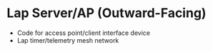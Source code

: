 # Lap Server/AP (Outward-Facing)
- Code for access point/client interface device
- Lap timer/telemetry mesh network

